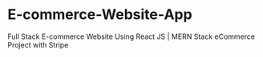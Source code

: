 # E-commerce-Website-App
Full Stack E-commerce Website Using React JS | MERN Stack eCommerce Project with Stripe
